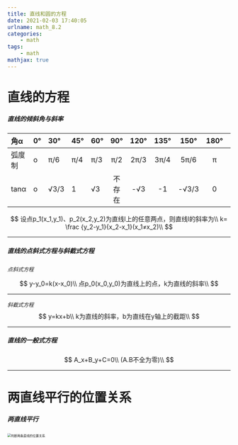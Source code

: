 ```yaml
---
title: 直线和圆的方程
date: 2021-02-03 17:40:05
urlname: math_8.2
categories: 
    - math
tags: 
    - math
mathjax: true
---
```


# 直线的方程

##### 直线的倾斜角与斜率

| 角α    | 0°   | 30°  | 45°  | 60°  |  90°   | 120° | 135° | 150°  | 180° |  270°  | 360° |
| :----- | :--- | :--- | :--- | :--- | :----: | :--: | :--: | :---: | :--: | :----: | :--: |
| 弧度制 | o    | π/6  | π/4  | π/3  |  π/2   | 2π/3 | 3π/4 | 5π/6  |  π   |  3π/2  |  2π  |
| tanα   | o    | √3/3 | 1    | √3   | 不存在 | -√3  |  -1  | -√3/3 |  0   | 不存在 |  0   |



$$
设点p_1(x_1,y_1)、p_2(x_2,y_2)为直线l上的任意两点，则直线l的斜率为\\
k= \frac {y_2-y_1}{x_2-x_1}(x_1≠x_2)\\
$$

------



##### 直线的点斜式方程与斜截式方程

*<code>点斜式方程</code>*




$$
y-y_0=k(x-x_0)\\
点p_0(x_0,y_0)为直线上的点，k为直线的斜率\\
$$

------

*<code>斜截式方程</code>*
$$
y=kx+b\\
k为直线的斜率，b为直线在y轴上的截距\\
$$

------



##### 直线的一般式方程


$$
A_x+B_y+C=0\\
(A.B不全为零)\\
$$

------



# 两直线平行的位置关系

##### 两直线平行

<img src="https://magisk.zhoyolg.com/png/1.png" alt="判断两条直线的位置关系" style="zoom:50%;" /> 

